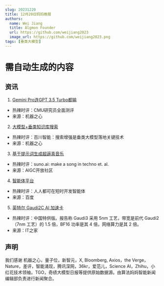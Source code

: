 ```yaml
---
slug: 20231220
title: 12月20日妈妈晚报
authors:
  name: Wei Jiang
  title: Algmon Founder
  url: https://github.com/weijiang2023
  image_url: https://github.com/weijiang2023.png
tags: [垂类大模型]
---
```


# 需自动生成的内容
## 资讯

1. [Gemini Pro连GPT 3.5 Turbo都输](https://mp.weixin.qq.com/s/OJx6decccSiYWQhV1UIZ-Q)
* 热辣时评：CMU研究员全面测评
* 来源：机器之心

2. [大模型+垂类知识库搜索](https://mp.weixin.qq.com/s/Hy78rtJuJTehAJIC-HK2Rg)
* 热辣时评：百川智能：搜索增强是垂类大模型落地关键技术
* 来源：机器之心

3. [基于提示词生成超逼真音乐](https://mp.weixin.qq.com/s/sz5GUqY3g1ehV8CWJk7-8w)
* 热辣时评：suno.ai: make a song in techno et. al.
* 来源：AIGC开放社区

4. [智能体平台](https://baijiahao.baidu.com/s?id=1785769357066728155)
* 热辣时评：人人都可在短时开发智能体
* 来源：百度

5. [英特尔 Gaudi2C AI 加速卡](https://www.ithome.com/0/740/444.htm)
* 热辣时评：中国特供版。报告称 Gaudi3 采用 5nm 工艺，带宽是前代 Gaudi2（7nm 工艺）的 1.5 倍，BF16 功率是其 4 倍，网络算力是其 2 倍。
* 来源：IT之家

## 声明

我们感谢 机器之心，量子位，新智元，X, Bloomberg, Axios，the Verge，Nature，差评，智能涌现，腾讯深网，36kr，爱范儿，Science AI，Zhihu，小红花技术领袖，TGO，奇绩大模型日报等提供原始数据源。由算法妈妈智能新闻编辑部负责进行新闻聚合。